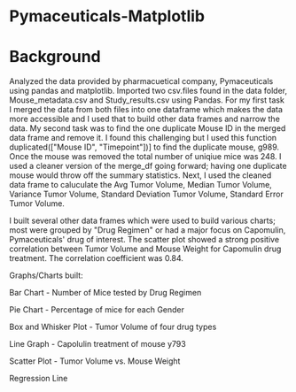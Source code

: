 # Pymaceuticals-Matplotlib

# Background
Analyzed the data provided by pharmacuetical company, Pymaceuticals using pandas and matplotlib. Imported two csv.files found in the data folder, Mouse_metadata.csv and Study_results.csv using Pandas. For my first task I merged the data from both files into one dataframe which makes the data more accessible and I used that to build other data frames and narrow the data. My second task was to find the one duplicate Mouse ID in the merged data frame and remove it. I found this challenging but I used this function duplicated(["Mouse ID", "Timepoint"])] to find the duplicate mouse, g989. Once the mouse was removed the total number of uniqiue mice was 248. I used a cleaner version of the merge_df going forward; having one duplicate mouse would throw off the summary statistics. Next, I used the cleaned data frame to caluculate the Avg Tumor Volume, Median Tumor Volume, Variance Tumor Volume, Standard Deviation Tumor Volume, Standard Error Tumor Volume. 

I built several other data frames which were used to build various charts; most were grouped by "Drug Regimen" or had a major focus on Capomulin, Pymaceuticals' drug of interest. The scatter plot showed a strong positive correlation between Tumor Volume and Mouse Weight for Capomulin drug treatment. The correlation coefficient was 0.84.

Graphs/Charts built:

Bar Chart - Number of Mice tested by Drug Regimen

Pie Chart - Percentage of mice for each Gender

Box and Whisker Plot - Tumor Volume of four drug types

Line Graph - Capolulin treatment of mouse y793

Scatter Plot - Tumor Volume vs. Mouse Weight

Regression Line








 
